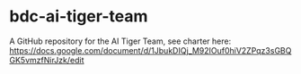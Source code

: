 # bdc-ai-tiger-team
A GitHub repository for the AI Tiger Team, see charter here: https://docs.google.com/document/d/1JbukDIQj_M92IOuf0hiV2ZPqz3sGBQGK5vmzfNirJzk/edit

